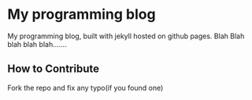 # My programming blog

My programming blog, built with jekyll hosted on github pages.
Blah Blah blah blah blah.......

## How to Contribute
Fork the repo and fix any typo(if you found one)
